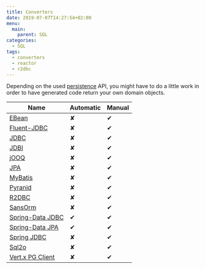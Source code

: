 ```yaml
---
title: Converters
date: 2019-07-07T14:27:54+02:00
menu:
  main:
    parent: SQL
categories:
  - SQL
tags:
  - converters
  - reactor
  - r2dbc
---
```


Depending on the used [persistence](/persistence/) API, you might have to do a little work in order to have generated code return your own domain objects.

| Name                                               | Automatic | Manual |
|----------------------------------------------------|-----------|--------|
| [EBean](/persistence/ebean/)                       | ✘         | ✔      |
| [Fluent-JDBC](/persistence/fluent-jdbc/)           | ✘         | ✔      |
| [JDBC](/persistence/jdbc/)                         | ✘         | ✔      |
| [JDBI](/persistence/jdbi/)                         | ✘         | ✔      |
| [jOOQ](/persistence/jooq/)                         | ✘         | ✔      |
| [JPA](/persistence/jpa/)                           | ✘         | ✔      |
| [MyBatis](/persistence/mybatis/)                   | ✘         | ✔      |
| [Pyranid](/persistence/pyranid/)                   | ✘         | ✔      |
| [R2DBC](/persistence/r2dbc/)                       | ✘         | ✔      |
| [SansOrm](/persistence/sansorm/)                   | ✘         | ✔      |
| [Spring-Data JDBC](/persistence/spring-data-jdbc/) | ✔         | ✔      |
| [Spring-Data JPA](/persistence/spring-data-jpa/)   | ✔         | ✔      |
| [Spring JDBC](/persistence/spring-jdbc/)           | ✘         | ✔      |
| [Sql2o](/persistence/sql2o/)                       | ✘         | ✔      |
| [Vert.x PG Client](/persistence/vertx-pg-client)   | ✘         | ✔      |
